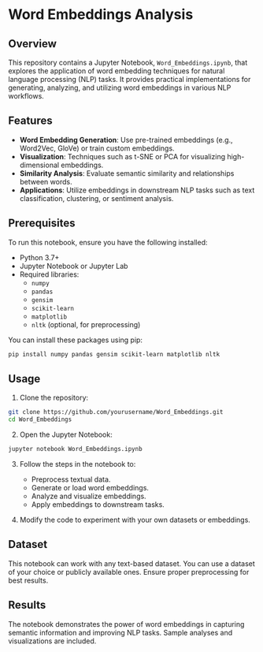 # Word Embeddings Analysis

## Overview
This repository contains a Jupyter Notebook, `Word_Embeddings.ipynb`, that explores the application of word embedding techniques for natural language processing (NLP) tasks. It provides practical implementations for generating, analyzing, and utilizing word embeddings in various NLP workflows.

## Features
- **Word Embedding Generation**: Use pre-trained embeddings (e.g., Word2Vec, GloVe) or train custom embeddings.
- **Visualization**: Techniques such as t-SNE or PCA for visualizing high-dimensional embeddings.
- **Similarity Analysis**: Evaluate semantic similarity and relationships between words.
- **Applications**: Utilize embeddings in downstream NLP tasks such as text classification, clustering, or sentiment analysis.

## Prerequisites

To run this notebook, ensure you have the following installed:

- Python 3.7+
- Jupyter Notebook or Jupyter Lab
- Required libraries:
  - `numpy`
  - `pandas`
  - `gensim`
  - `scikit-learn`
  - `matplotlib`
  - `nltk` (optional, for preprocessing)

You can install these packages using pip:
```bash
pip install numpy pandas gensim scikit-learn matplotlib nltk
```

## Usage

1. Clone the repository:
```bash
git clone https://github.com/yourusername/Word_Embeddings.git
cd Word_Embeddings
```

2. Open the Jupyter Notebook:
```bash
jupyter notebook Word_Embeddings.ipynb
```

3. Follow the steps in the notebook to:
   - Preprocess textual data.
   - Generate or load word embeddings.
   - Analyze and visualize embeddings.
   - Apply embeddings to downstream tasks.

4. Modify the code to experiment with your own datasets or embeddings.

## Dataset

This notebook can work with any text-based dataset. You can use a dataset of your choice or publicly available ones. Ensure proper preprocessing for best results.

## Results
The notebook demonstrates the power of word embeddings in capturing semantic information and improving NLP tasks. Sample analyses and visualizations are included.

